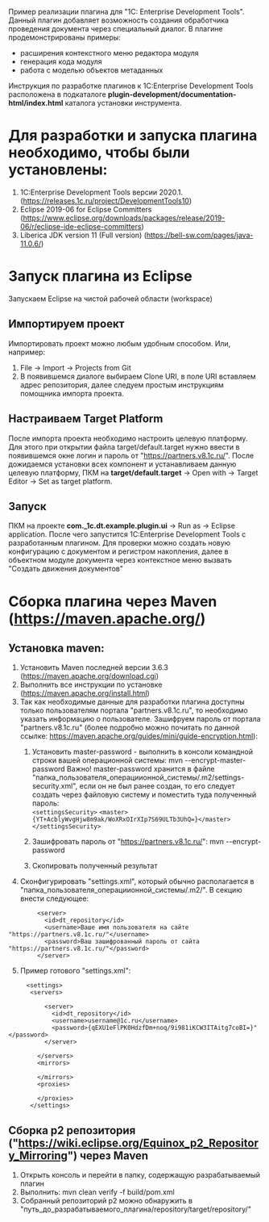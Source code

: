 ﻿Пример реализации плагина для "1C: Enterprise Development Tools".
Данный плагин добавляет возможность создания обработчика проведения документа через специальный диалог.
В плагине продемонстрированы примеры:
* расширения контекстного меню редактора модуля
* генерация кода модуля
* работа с моделью объектов метаданных
 
Инструкция по разработке плагинов к 1C:Enterprise Development Tools расположена в подкаталоге  <b>plugin-development/documentation-html/index.html</b> каталога установки инструмента.

# Для разработки и запуска плагина необходимо, чтобы были установлены:
1. 1C:Enterprise Development Tools версии 2020.1. (https://releases.1c.ru/project/DevelopmentTools10)
2. Eclipse 2019-06 for Eclipse Committers (https://www.eclipse.org/downloads/packages/release/2019-06/r/eclipse-ide-eclipse-committers)
3. Liberica JDK version 11 (Full version)  (https://bell-sw.com/pages/java-11.0.6/)

# Запуск плагина из Eclipse
Запускаем Eclipse на чистой рабочей области (workspace) 
## Импортируем проект
Импортировать проект можно любым удобным способом. Или, например:
 1. File -> Import -> Projects from Git
 2. В появившемся диалоге выбираем Clone URI, в поле URI вставляем адрес репозитория, далее следуем простым инструкциям помощника импорта проекта.

## Настраиваем Target Platform
После импорта проекта необходимо настроить целевую платформу. Для этого при открытии файла target/default.target нужно ввести в появившемся окне логин и пароль от "https://partners.v8.1c.ru/". После дожидаемся установки всех компонент и устанавливаем данную целевую платформу, ПКМ на <b>target/default.target</b> -> Open with -> Target Editor -> Set as target platform.

## Запуск 
ПКМ на проекте <b>com._1c.dt.example.plugin.ui</b> -> Run as -> Eclipse application.
После чего запустится 1C:Enterprise Development Tools с разработанным плагином.
Для проверки можно создать новую конфигурацию с документом и регистром накопления, далее в объектном модуле документа через контекстное меню вызвать "Создать движения документов"

# Сборка плагина через Maven (https://maven.apache.org/)
## Установка maven:
1. Установить Maven последней версии 3.6.3 (https://maven.apache.org/download.cgi)
2. Выполнить все инструкции по установке (https://maven.apache.org/install.html)
3. Так как необходимые данные для разработки плагина доступны только пользователям портала "partners.v8.1c.ru", то необходимо указать информацию о пользователе. Зашифруем пароль от портала "partners.v8.1c.ru" (более подробно можно почитать по данной ссылке: https://maven.apache.org/guides/mini/guide-encryption.html):
    1. Установить master-password - выполнить в консоли командной строки вашей операционной системы: mvn --encrypt-master-password <password>
        Важно! master-password хранится в файле "папка_пользователя_операциионной_системы/.m2/settings-security.xml", если он не был ранее создан, то его следует создать через файловую систему и поместить туда полученный пароль:           
`<settingsSecurity>`
  `<master>{YT+AcblyWvgHjw8m9ak/WoXRxOIrXIp7S69ULTb3UhQ=}</master>`
`</settingsSecurity>`

    2. Зашифровать пароль от "https://partners.v8.1c.ru/": mvn --encrypt-password <password>
    3. Скопировать полученный результат
4. Сконфигурировать "settings.xml", который обычно располагается в "папка_пользователя_операциионной_системы/.m2/". В секцию <servers> внести следующее:
```        
        <server>
          <id>dt_repository</id>
          <username>Ваше имя пользователя на сайте "https://partners.v8.1c.ru/"</username>
          <password>Ваш зашифрованный пароль от сайта "https://partners.v8.1c.ru/"</password>
        </server>
 ```
5. Пример готового "settings.xml":
```    
     <settings>
      <servers>
          
          <server>
            <id>dt_repository</id>
            <username>username@1c.ru</username>
            <password>{qEXU1eFlPK0HdzfDm+noq/9i981iKCW3ITAitg7coBI=}"</password>
          </server>
          
        </servers>
        <mirrors>
          
        </mirrors>
        <proxies>
         
        </proxies>
      </settings>
 ```
## Сборка p2 репозитория ("https://wiki.eclipse.org/Equinox_p2_Repository_Mirroring") через Maven
1. Открыть консоль и перейти в папку, содержащую разрабатываемый плагин
2. Выполнить: mvn clean verify -f build/pom.xml
3. Собранный репозиторий p2 можно обнаружить в "путь_до_разрабатываемого_плагина/repository/target/repository/"
